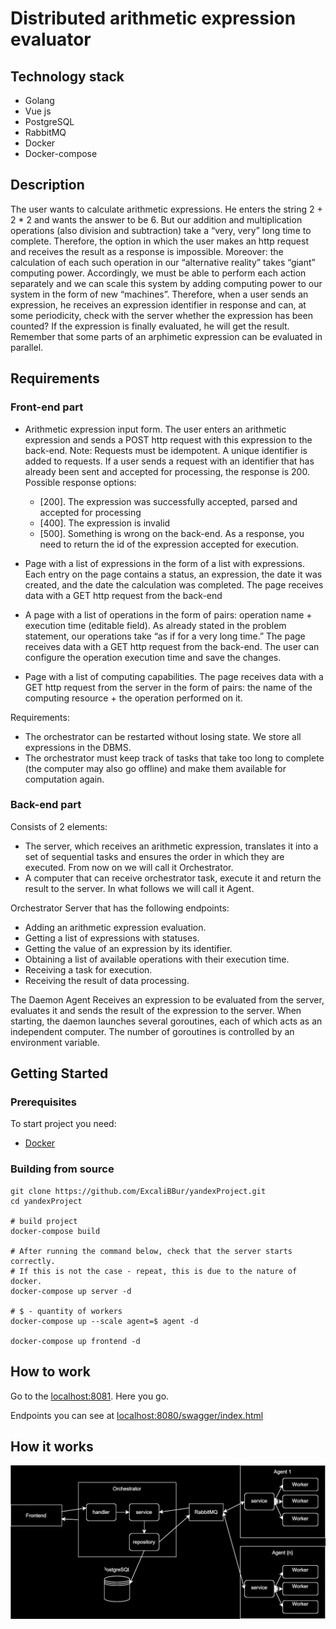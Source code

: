 # Distributed arithmetic expression evaluator

## Technology stack

* Golang
* Vue js
* PostgreSQL
* RabbitMQ
* Docker
* Docker-compose

## Description

The user wants to calculate arithmetic expressions. He enters the string 2 + 2 * 2 and wants the answer to be 6. But our addition and multiplication operations (also division and subtraction) take a “very, very” long time to complete. Therefore, the option in which the user makes an http request and receives the result as a response is impossible. Moreover: the calculation of each such operation in our “alternative reality” takes “giant” computing power. Accordingly, we must be able to perform each action separately and we can scale this system by adding computing power to our system in the form of new “machines”. Therefore, when a user sends an expression, he receives an expression identifier in response and can, at some periodicity, check with the server whether the expression has been counted? If the expression is finally evaluated, he will get the result. Remember that some parts of an arphimetic expression can be evaluated in parallel.


## Requirements

### Front-end part

* Arithmetic expression input form. The user enters an arithmetic expression and sends a POST http request with this expression to the back-end. Note: Requests must be idempotent. A unique identifier is added to requests. If a user sends a request with an identifier that has already been sent and accepted for processing, the response is 200. Possible response options:

    * [200]. The expression was successfully accepted, parsed and accepted for processing
    * [400]. The expression is invalid
    * [500]. Something is wrong on the back-end. As a response, you need to return the id of the expression accepted for execution.

* Page with a list of expressions in the form of a list with expressions. Each entry on the page contains a status, an expression, the date it was created, and the date the calculation was completed. The page receives data with a GET http request from the back-end
* A page with a list of operations in the form of pairs: operation name + execution time (editable field). As already stated in the problem statement, our operations take “as if for a very long time.” The page receives data with a GET http request from the back-end. The user can configure the operation execution time and save the changes.
* Page with a list of computing capabilities. The page receives data with a GET http request from the server in the form of pairs: the name of the computing resource + the operation performed on it.

Requirements:

* The orchestrator can be restarted without losing state. We store all expressions in the DBMS.
* The orchestrator must keep track of tasks that take too long to complete (the computer may also go offline) and make them available for computation again.

### Back-end part

Consists of 2 elements:

* The server, which receives an arithmetic expression, translates it into a set of sequential tasks and ensures the order in which they are executed. From now on we will call it Orchestrator.
* A computer that can receive orchestrator task, execute it and return the result to the server. In what follows we will call it Agent.

Orchestrator
Server that has the following endpoints:

* Adding an arithmetic expression evaluation.
* Getting a list of expressions with statuses.
* Getting the value of an expression by its identifier.
* Obtaining a list of available operations with their execution time.
* Receiving a task for execution.
* Receiving the result of data processing.

The Daemon Agent
Receives an expression to be evaluated from the server, evaluates it and sends the result of the expression to the server. When starting, the daemon launches several goroutines, each of which acts as an independent computer. The number of goroutines is controlled by an environment variable.

## Getting Started

### Prerequisites

To start project you need:
* [Docker](https://www.docker.com/)

### Building from source

```shell
git clone https://github.com/ExcaliBBur/yandexProject.git
cd yandexProject

# build project
docker-compose build

# After running the command below, check that the server starts correctly. 
# If this is not the case - repeat, this is due to the nature of docker.
docker-compose up server -d

# $ - quantity of workers
docker-compose up --scale agent=$ agent -d

docker-compose up frontend -d
```

## How to work

Go to the [localhost:8081](http://localhost:8081). Here you go.

Endpoints you can see at [localhost:8080/swagger/index.html](http://localhost:8080/swagger/index.html)

## How it works

![Scheme](/scheme.drawio.svg)
